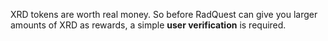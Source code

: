 XRD tokens are worth real money. So before RadQuest can give you larger amounts of XRD as rewards, a simple **user verification** is required.
